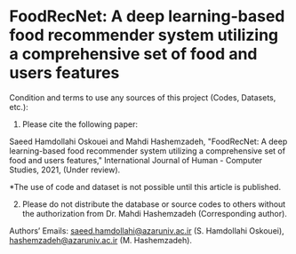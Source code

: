 # FoodRecNet: A deep learning-based food recommender system utilizing a comprehensive set of food and users features

Condition and terms to use any sources of this project (Codes, Datasets, etc.):

1) Please cite the following paper:

Saeed Hamdollahi Oskouei and Mahdi Hashemzadeh, "FoodRecNet: A deep learning-based food recommender system utilizing a comprehensive set of food and users features," International Journal of Human - Computer Studies, 2021, (Under review).

*The use of code and dataset is not possible until this article is published.

2) Please do not distribute the database or source codes to others without the authorization from Dr. Mahdi Hashemzadeh (Corresponding author).

Authors’ Emails: saeed.hamdollahi@azaruniv.ac.ir (S. Hamdollahi Oskouei), hashemzadeh@azaruniv.ac.ir (M. Hashemzadeh).


